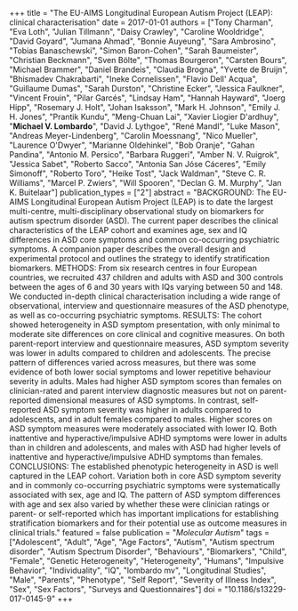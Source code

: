 +++
title = "The EU-AIMS Longitudinal European Autism Project (LEAP): clinical characterisation"
date = 2017-01-01
authors = ["Tony Charman", "Eva Loth", "Julian Tillmann", "Daisy Crawley", "Caroline Wooldridge", "David Goyard", "Jumana Ahmad", "Bonnie Auyeung", "Sara Ambrosino", "Tobias Banaschewski", "Simon Baron-Cohen", "Sarah Baumeister", "Christian Beckmann", "Sven Bölte", "Thomas Bourgeron", "Carsten Bours", "Michael Brammer", "Daniel Brandeis", "Claudia Brogna", "Yvette de Bruijn", "Bhismadev Chakrabarti", "Ineke Cornelissen", "Flavio Dell' Acqua", "Guillaume Dumas", "Sarah Durston", "Christine Ecker", "Jessica Faulkner", "Vincent Frouin", "Pilar Garcés", "Lindsay Ham", "Hannah Hayward", "Joerg Hipp", "Rosemary J. Holt", "Johan Isaksson", "Mark H. Johnson", "Emily J. H. Jones", "Prantik Kundu", "Meng-Chuan Lai", "Xavier Liogier D'ardhuy", "**Michael V. Lombardo**", "David J. Lythgoe", "René Mandl", "Luke Mason", "Andreas Meyer-Lindenberg", "Carolin Moessnang", "Nico Mueller", "Laurence O'Dwyer", "Marianne Oldehinkel", "Bob Oranje", "Gahan Pandina", "Antonio M. Persico", "Barbara Ruggeri", "Amber N. V. Ruigrok", "Jessica Sabet", "Roberto Sacco", "Antonia San Jóse Cáceres", "Emily Simonoff", "Roberto Toro", "Heike Tost", "Jack Waldman", "Steve C. R. Williams", "Marcel P. Zwiers", "Will Spooren", "Declan G. M. Murphy", "Jan K. Buitelaar"]
publication_types = ["2"]
abstract = "BACKGROUND: The EU-AIMS Longitudinal European Autism Project (LEAP) is to date the largest multi-centre, multi-disciplinary observational study on biomarkers for autism spectrum disorder (ASD). The current paper describes the clinical characteristics of the LEAP cohort and examines age, sex and IQ differences in ASD core symptoms and common co-occurring psychiatric symptoms. A companion paper describes the overall design and experimental protocol and outlines the strategy to identify stratification biomarkers. METHODS: From six research centres in four European countries, we recruited 437 children and adults with ASD and 300 controls between the ages of 6 and 30 years with IQs varying between 50 and 148. We conducted in-depth clinical characterisation including a wide range of observational, interview and questionnaire measures of the ASD phenotype, as well as co-occurring psychiatric symptoms. RESULTS: The cohort showed heterogeneity in ASD symptom presentation, with only minimal to moderate site differences on core clinical and cognitive measures. On both parent-report interview and questionnaire measures, ASD symptom severity was lower in adults compared to children and adolescents. The precise pattern of differences varied across measures, but there was some evidence of both lower social symptoms and lower repetitive behaviour severity in adults. Males had higher ASD symptom scores than females on clinician-rated and parent interview diagnostic measures but not on parent-reported dimensional measures of ASD symptoms. In contrast, self-reported ASD symptom severity was higher in adults compared to adolescents, and in adult females compared to males. Higher scores on ASD symptom measures were moderately associated with lower IQ. Both inattentive and hyperactive/impulsive ADHD symptoms were lower in adults than in children and adolescents, and males with ASD had higher levels of inattentive and hyperactive/impulsive ADHD symptoms than females. CONCLUSIONS: The established phenotypic heterogeneity in ASD is well captured in the LEAP cohort. Variation both in core ASD symptom severity and in commonly co-occurring psychiatric symptoms were systematically associated with sex, age and IQ. The pattern of ASD symptom differences with age and sex also varied by whether these were clinician ratings or parent- or self-reported which has important implications for establishing stratification biomarkers and for their potential use as outcome measures in clinical trials."
featured = false
publication = "*Molecular Autism*"
tags = ["Adolescent", "Adult", "Age", "Age Factors", "Autism", "Autism spectrum disorder", "Autism Spectrum Disorder", "Behaviours", "Biomarkers", "Child", "Female", "Genetic Heterogeneity", "Heterogeneity", "Humans", "Impulsive Behavior", "Individuality", "IQ", "lombardo mv", "Longitudinal Studies", "Male", "Parents", "Phenotype", "Self Report", "Severity of Illness Index", "Sex", "Sex Factors", "Surveys and Questionnaires"]
doi = "10.1186/s13229-017-0145-9"
+++

